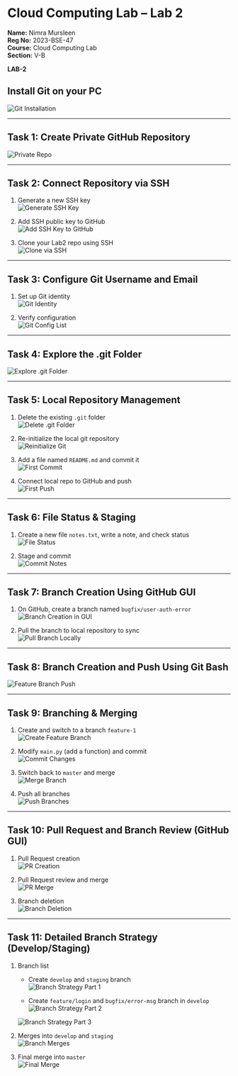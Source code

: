 # Cloud Computing Lab – Lab 2

**Name:** Nimra Mursleen  
**Reg No:** 2023-BSE-47  
**Course:** Cloud Computing Lab  
**Section:** V-B  

**LAB-2**

## Install Git on your PC

![Git Installation](screenshots/git_installation.png)

---

## Task 1: Create Private GitHub Repository

![Private Repo](screenshots/repo_private.png)

---

## Task 2: Connect Repository via SSH

1. Generate a new SSH key  
![Generate SSH Key](screenshots/ssh_keygen.png)

2. Add SSH public key to GitHub  
![Add SSH Key to GitHub](screenshots/github_sshkey.png)

3. Clone your Lab2 repo using SSH  
![Clone via SSH](screenshots/ssh_clone.png)

---

## Task 3: Configure Git Username and Email

1. Set up Git identity  
![Git Identity](screenshots/git_identity.png)

2. Verify configuration  
![Git Config List](screenshots/git_config_list.png)

---

## Task 4: Explore the .git Folder

![Explore .git Folder](screenshots/git_folder.png)

---

## Task 5: Local Repository Management

1. Delete the existing `.git` folder  
![Delete .git Folder](screenshots/delete_git.png)

2. Re-initialize the local git repository  
![Reinitialize Git](screenshots/git_init.png)

3. Add a file named `README.md` and commit it  
![First Commit](screenshots/first_commit.png)

4. Connect local repo to GitHub and push  
![First Push](screenshots/first_push.png)

---

## Task 6: File Status & Staging

1. Create a new file `notes.txt`, write a note, and check status  
![File Status](screenshots/status1.png)

2. Stage and commit  
![Commit Notes](screenshots/commit_notes.png)

---

## Task 7: Branch Creation Using GitHub GUI

1. On GitHub, create a branch named `bugfix/user-auth-error`  
![Branch Creation in GUI](screenshots/bugfix_branch_gui.png)

2. Pull the branch to local repository to sync  
![Pull Branch Locally](screenshots/bugfix_branch_local.png)

---

## Task 8: Branch Creation and Push Using Git Bash

![Feature Branch Push](screenshots/feature_db_branch.png)

---

## Task 9: Branching & Merging

1. Create and switch to a branch `feature-1`  
![Create Feature Branch](screenshots/branch_create.png)

2. Modify `main.py` (add a function) and commit  
![Commit Changes](screenshots/feature_commit.png)

3. Switch back to `master` and merge  
![Merge Branch](screenshots/merge.png)

4. Push all branches  
![Push Branches](screenshots/push_branches.png)

---

## Task 10: Pull Request and Branch Review (GitHub GUI)

1. Pull Request creation  
![PR Creation](screenshots/pr_creation.png)

2. Pull Request review and merge  
![PR Merge](screenshots/pr_merge.png)

3. Branch deletion  
![Branch Deletion](screenshots/branch_delete.png)

---

## Task 11: Detailed Branch Strategy (Develop/Staging)

1. Branch list  
   - Create `develop` and `staging` branch  
   ![Branch Strategy Part 1](screenshots/branch_strategy_part1.png)

   - Create `feature/login` and `bugfix/error-msg` branch in `develop`  
   ![Branch Strategy Part 2](screenshots/branch_strategy_part2.png)
   
    ![Branch Strategy Part 3](screenshots/branch_strategy_part3.png)


2. Merges into `develop` and `staging`  
![Branch Merges](screenshots/branch_merges.png)

3. Final merge into `master`  
![Final Merge](screenshots/final_merge.png)

